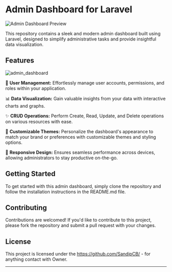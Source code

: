 # Admin Dashboard for Laravel

![Admin Dashboard Preview](admin_dashboard.png)

This repository contains a sleek and modern admin dashboard built using Laravel, designed to simplify administrative tasks and provide insightful data visualization.

## Features
![admin_dashboard](https://github.com/SandipCB/Admin_Page/assets/96263756/81c9d8a6-990b-454a-9020-ae5e1369ed46)

🚀 **User Management:** Effortlessly manage user accounts, permissions, and roles within your application.

📊 **Data Visualization:** Gain valuable insights from your data with interactive charts and graphs.

✨ **CRUD Operations:** Perform Create, Read, Update, and Delete operations on various resources with ease.

🎨 **Customizable Themes:** Personalize the dashboard's appearance to match your brand or preferences with customizable themes and styling options.

📱 **Responsive Design:** Ensures seamless performance across devices, allowing administrators to stay productive on-the-go.

## Getting Started

To get started with this admin dashboard, simply clone the repository and follow the installation instructions in the README.md file.

## Contributing

Contributions are welcomed! If you'd like to contribute to this project, please fork the repository and submit a pull request with your changes.

## License

This project is licensed under the https://github.com/SandipCB/ - for anything contact with Owner.

---
